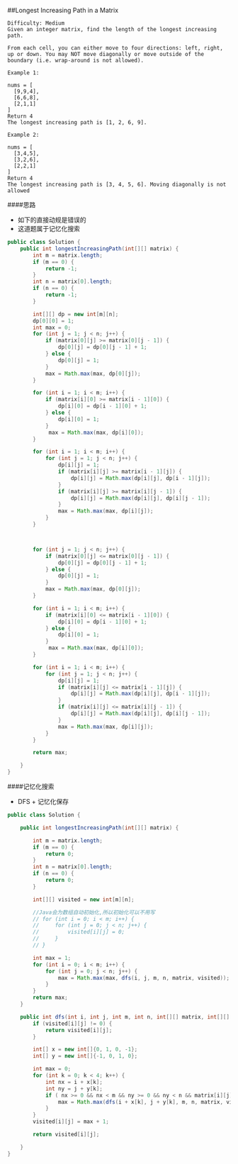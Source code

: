 ##Longest Increasing Path in a Matrix

    Difficulty: Medium
    Given an integer matrix, find the length of the longest increasing path.

    From each cell, you can either move to four directions: left, right, up or down. You may NOT move diagonally or move outside of the boundary (i.e. wrap-around is not allowed).

    Example 1:

    nums = [
      [9,9,4],
      [6,6,8],
      [2,1,1]
    ]
    Return 4
    The longest increasing path is [1, 2, 6, 9].

    Example 2:

    nums = [
      [3,4,5],
      [3,2,6],
      [2,2,1]
    ]
    Return 4
    The longest increasing path is [3, 4, 5, 6]. Moving diagonally is not allowed

####思路
- 如下的直接动规是错误的
- 这道题属于记忆化搜索

```java
public class Solution {
    public int longestIncreasingPath(int[][] matrix) {
        int m = matrix.length;
        if (m == 0) {
            return -1;
        }
        int n = matrix[0].length;
        if (n == 0) {
            return -1;
        }

        int[][] dp = new int[m][n];
        dp[0][0] = 1;
        int max = 0;
        for (int j = 1; j < n; j++) {
            if (matrix[0][j] >= matrix[0][j - 1]) {
                dp[0][j] = dp[0][j - 1] + 1;
            } else {
                dp[0][j] = 1;
            }
            max = Math.max(max, dp[0][j]);
        }

        for (int i = 1; i < m; i++) {
            if (matrix[i][0] >= matrix[i - 1][0]) {
                dp[i][0] = dp[i - 1][0] + 1;
            } else {
                dp[i][0] = 1;
            }
             max = Math.max(max, dp[i][0]);
        }

        for (int i = 1; i < m; i++) {
            for (int j = 1; j < n; j++) {
                dp[i][j] = 1;
                if (matrix[i][j] >= matrix[i - 1][j]) {
                    dp[i][j] = Math.max(dp[i][j], dp[i - 1][j]);
                }
                if (matrix[i][j] >= matrix[i][j - 1]) {
                    dp[i][j] = Math.max(dp[i][j], dp[i][j - 1]);
                }
                max = Math.max(max, dp[i][j]);
            }
        }



        for (int j = 1; j < n; j++) {
            if (matrix[0][j] <= matrix[0][j - 1]) {
                dp[0][j] = dp[0][j - 1] + 1;
            } else {
                dp[0][j] = 1;
            }
            max = Math.max(max, dp[0][j]);
        }

        for (int i = 1; i < m; i++) {
            if (matrix[i][0] <= matrix[i - 1][0]) {
                dp[i][0] = dp[i - 1][0] + 1;
            } else {
                dp[i][0] = 1;
            }
             max = Math.max(max, dp[i][0]);
        }

        for (int i = 1; i < m; i++) {
            for (int j = 1; j < n; j++) {
                dp[i][j] = 1;
                if (matrix[i][j] <= matrix[i - 1][j]) {
                    dp[i][j] = Math.max(dp[i][j], dp[i - 1][j]);
                }
                if (matrix[i][j] <= matrix[i][j - 1]) {
                    dp[i][j] = Math.max(dp[i][j], dp[i][j - 1]);
                }
                max = Math.max(max, dp[i][j]);
            }
        }

        return max;

    }
}
```

####记忆化搜索
- DFS + 记忆化保存


```java
public class Solution {

    public int longestIncreasingPath(int[][] matrix) {

        int m = matrix.length;
        if (m == 0) {
            return 0;
        }
        int n = matrix[0].length;
        if (n == 0) {
            return 0;
        }

        int[][] visited = new int[m][n];

        //Java会为数组自动初始化,所以初始化可以不用写
        // for (int i = 0; i < m; i++) {
        //     for (int j = 0; j < n; j++) {
        //         visited[i][j] = 0;
        //     }
        // }

        int max = 1;
        for (int i = 0; i < m; i++) {
            for (int j = 0; j < n; j++) {
                max = Math.max(max, dfs(i, j, m, n, matrix, visited));
            }
        }
        return max;
    }

    public int dfs(int i, int j, int m, int n, int[][] matrix, int[][] visited) {
        if (visited[i][j] != 0) {
            return visited[i][j];
        }

        int[] x = new int[]{0, 1, 0, -1};
        int[] y = new int[]{-1, 0, 1, 0};

        int max = 0;
        for (int k = 0; k < 4; k++) {
            int nx = i + x[k];
            int ny = j + y[k];
            if ( nx >= 0 && nx < m && ny >= 0 && ny < n && matrix[i][j] < matrix[nx][ny]) {
                max = Math.max(dfs(i + x[k], j + y[k], m, n, matrix, visited), max);
            }
        }
        visited[i][j] = max + 1;

        return visited[i][j];

    }
}
```
